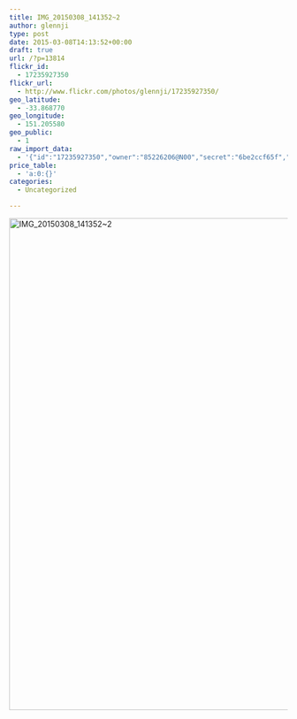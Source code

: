 ```yaml
---
title: IMG_20150308_141352~2
author: glennji
type: post
date: 2015-03-08T14:13:52+00:00
draft: true
url: /?p=13814
flickr_id:
  - 17235927350
flickr_url:
  - http://www.flickr.com/photos/glennji/17235927350/
geo_latitude:
  - -33.868770
geo_longitude:
  - 151.205580
geo_public:
  - 1
raw_import_data:
  - '{"id":"17235927350","owner":"85226206@N00","secret":"6be2ccf65f","server":"7731","farm":8,"title":"IMG_20150308_141352~2","ispublic":0,"isfriend":0,"isfamily":0,"description":{"_content":""},"dateupload":"1431087102","lastupdate":"1431087111","datetaken":"2015-03-08 14:13:52","datetakengranularity":"0","datetakenunknown":"0","ownername":"glennji","tags":"","machine_tags":"","originalsecret":"e955dc84fc","originalformat":"jpg","latitude":"-33.868770","longitude":"151.205580","accuracy":"16","context":0,"place_id":"xln72MdWULghgrhJ","woeid":"7225613","geo_is_family":0,"geo_is_friend":0,"geo_is_contact":0,"geo_is_public":0,"media":"photo","media_status":"ready","url_o":"https://farm8.staticflickr.com/7731/17235927350_e955dc84fc_o.jpg","height_o":"4208","width_o":"3120"}'
price_table:
  - 'a:0:{}'
categories:
  - Uncategorized

---
```

<p class="flickr-image">
  <a href="http://www.flickr.com/photos/glennji/17235927350/" class="flickr-link"><img src="/wp-content/uploads/2015/03/17235927350_e955dc84fc_o-759x1024.jpg" width="660" height="890" alt="IMG_20150308_141352~2" class="keyring-img" /></a>
</p>
